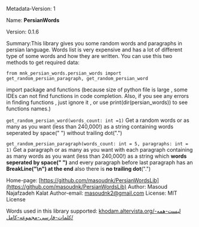 Metadata-Version: 1

Name: **PersianWords**

Version: 0.1.6

Summary:This library gives you some random words and paragraphs in persian language.
Words list is very expensive and has a lot of different type of some words and how they are written.
You can use this two methods to get required data:

`from mnk_persian_words.persian_words import get_random_persian_paragraph, get_random_persian_word`

import package and functions (because size of python file is large , some IDEs can not find functions in code completion.
Also, if you see any errors in finding functions , just ignore it , or use print(dir(persian_words)) to see functions names.)

`get_random_persian_word(words_count: int =1)`
Get a random words or as many as you want (less than 240,000!) as a string containing words seperated by space(" ") without trailing dot(".")

`get_random_persian_paragraph(words_count: int = 5, paragraphs: int = 1)`
Get a paragraph or as many as you want with each paragraph containing as many words as you want (less than 240,000!) as a string which **words seperated by space(" ")** and every paragraph before last paragraph has an **BreakLine("\n") at the end** also there is **no trailing dot**(".") 

Home-page: [https://github.com/masoudnk/PersianWordsLib](https://github.com/masoudnk/PersianWordsLib)
Author: Masoud Najafzadeh Kalat
Author-email: masoudnk2@gmail.com
License: MIT License

Words used in this library supported: [khodam.altervista.org/لیست-همه-کلمات-فارسی-مجموعه-کامل/]()
